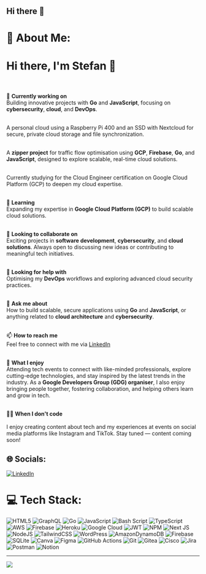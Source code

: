 ## Hi there 👋

# 💫 About Me:
# Hi there, I'm Stefan 👋<br><br>

🔭 **Currently working on**  <br>
Building innovative projects with **Go** and **JavaScript**, focusing on **cybersecurity**, **cloud**, and **DevOps**.<br><br>

A personal cloud using a Raspberry Pi 400 and an SSD with Nextcloud for secure, private cloud storage and file synchronization.<br><br>

A **zipper project** for traffic flow optimisation using **GCP**, **Firebase**, **Go**, and **JavaScript**, designed to explore scalable, real-time cloud solutions.<br><br>

Currently studying for the Cloud Engineer certification on Google Cloud Platform (GCP) to deepen my cloud expertise.<br><br>

🌱 **Learning**  <br>
Expanding my expertise in **Google Cloud Platform (GCP)** to build scalable cloud solutions.<br><br>

👯 **Looking to collaborate on**  <br>
Exciting projects in **software development**, **cybersecurity**, and **cloud solutions**. Always open to discussing new ideas or contributing to meaningful tech initiatives.<br><br>

🤔 **Looking for help with**  <br>
Optimising my **DevOps** workflows and exploring advanced cloud security practices.<br><br>

💬 **Ask me about**  <br>
How to build scalable, secure applications using **Go** and **JavaScript**, or anything related to **cloud architecture** and **cybersecurity**.<br><br>

📫 **How to reach me**  <br>
Feel free to connect with me via [LinkedIn](https://linkedin.com/in/stefansolves)<br><br>

🎉 **What I enjoy**  <br>
Attending tech events to connect with like-minded professionals, explore cutting-edge technologies, and stay inspired by the latest trends in the industry. As a **Google Developers Group (GDG) organiser**, I also enjoy bringing people together, fostering collaboration, and helping others learn and grow in tech.  <br><br>


👨‍💻 **When I don't code**<br><br>
I enjoy creating content about tech and my experiences at events on social media platforms like Instagram and TikTok. Stay tuned — content coming soon!<br>



## 🌐 Socials:
[![LinkedIn](https://img.shields.io/badge/LinkedIn-%230077B5.svg?logo=linkedin&logoColor=white)](https://linkedin.com/in/https://www.linkedin.com/in/stefansolves) 

# 💻 Tech Stack:
![HTML5](https://img.shields.io/badge/html5-%23E34F26.svg?style=plastic&logo=html5&logoColor=white) ![GraphQL](https://img.shields.io/badge/-GraphQL-E10098?style=plastic&logo=graphql&logoColor=white) ![Go](https://img.shields.io/badge/go-%2300ADD8.svg?style=plastic&logo=go&logoColor=white) ![JavaScript](https://img.shields.io/badge/javascript-%23323330.svg?style=plastic&logo=javascript&logoColor=%23F7DF1E) ![Bash Script](https://img.shields.io/badge/bash_script-%23121011.svg?style=plastic&logo=gnu-bash&logoColor=white) ![TypeScript](https://img.shields.io/badge/typescript-%23007ACC.svg?style=plastic&logo=typescript&logoColor=white) ![AWS](https://img.shields.io/badge/AWS-%23FF9900.svg?style=plastic&logo=amazon-aws&logoColor=white) ![Firebase](https://img.shields.io/badge/firebase-%23039BE5.svg?style=plastic&logo=firebase) ![Heroku](https://img.shields.io/badge/heroku-%23430098.svg?style=plastic&logo=heroku&logoColor=white) ![Google Cloud](https://img.shields.io/badge/GoogleCloud-%234285F4.svg?style=plastic&logo=google-cloud&logoColor=white) ![JWT](https://img.shields.io/badge/JWT-black?style=plastic&logo=JSON%20web%20tokens) ![NPM](https://img.shields.io/badge/NPM-%23CB3837.svg?style=plastic&logo=npm&logoColor=white) ![Next JS](https://img.shields.io/badge/Next-black?style=plastic&logo=next.js&logoColor=white) ![NodeJS](https://img.shields.io/badge/node.js-6DA55F?style=plastic&logo=node.js&logoColor=white) ![TailwindCSS](https://img.shields.io/badge/tailwindcss-%2338B2AC.svg?style=plastic&logo=tailwind-css&logoColor=white) ![WordPress](https://img.shields.io/badge/WordPress-%23117AC9.svg?style=plastic&logo=WordPress&logoColor=white) ![AmazonDynamoDB](https://img.shields.io/badge/Amazon%20DynamoDB-4053D6?style=plastic&logo=Amazon%20DynamoDB&logoColor=white) ![Firebase](https://img.shields.io/badge/firebase-a08021?style=plastic&logo=firebase&logoColor=ffcd34) ![SQLite](https://img.shields.io/badge/sqlite-%2307405e.svg?style=plastic&logo=sqlite&logoColor=white) ![Canva](https://img.shields.io/badge/Canva-%2300C4CC.svg?style=plastic&logo=Canva&logoColor=white) ![Figma](https://img.shields.io/badge/figma-%23F24E1E.svg?style=plastic&logo=figma&logoColor=white) ![GitHub Actions](https://img.shields.io/badge/github%20actions-%232671E5.svg?style=plastic&logo=githubactions&logoColor=white) ![Git](https://img.shields.io/badge/git-%23F05033.svg?style=plastic&logo=git&logoColor=white) ![Gitea](https://img.shields.io/badge/Gitea-34495E?style=plastic&logo=gitea&logoColor=5D9425) ![Cisco](https://img.shields.io/badge/cisco-%23049fd9.svg?style=plastic&logo=cisco&logoColor=black) ![Jira](https://img.shields.io/badge/jira-%230A0FFF.svg?style=plastic&logo=jira&logoColor=white) ![Postman](https://img.shields.io/badge/Postman-FF6C37?style=plastic&logo=postman&logoColor=white) ![Notion](https://img.shields.io/badge/Notion-%23000000.svg?style=plastic&logo=notion&logoColor=white)


---
[![](https://visitcount.itsvg.in/api?id=stefansolves&icon=0&color=0)](https://visitcount.itsvg.in)

